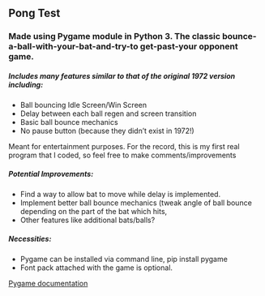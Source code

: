 ## Pong Test

### Made using Pygame module in Python 3. The classic bounce-a-ball-with-your-bat-and-try-to get-past-your opponent game.

##### Includes many features similar to that of the original 1972 version including:
- Ball bouncing Idle Screen/Win Screen
- Delay between each ball regen and screen transition 
- Basic ball bounce mechanics
- No pause button (because they didn’t exist in 1972!)

Meant for entertainment purposes. For the record, this is my first real program that I coded, so feel free to make comments/improvements

##### Potential Improvements:

- Find a way to allow bat to move while delay is implemented.
-	Implement better ball bounce mechanics (tweak angle of ball bounce depending on the part of the bat which hits,
-	Other features like additional bats/balls?

##### Necessities:
- Pygame can be installed via command line, pip install pygame 
- Font pack attached with the game is optional.

[Pygame documentation](https://www.pygame.org/wiki/about)

